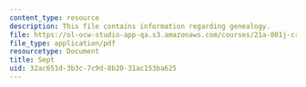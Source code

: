 ```yaml
---
content_type: resource
description: This file contains information regarding genealogy.
file: https://ol-ocw-studio-app-qa.s3.amazonaws.com/courses/21a-801j-cross-cultural-investigations-technology-and-development-fall-2012/32ac651d3b3c7c9d8b2031ac153ba625_MIT21A_801JF12_GeneloAss.pdf
file_type: application/pdf
resourcetype: Document
title: Sept
uid: 32ac651d-3b3c-7c9d-8b20-31ac153ba625
---
```


